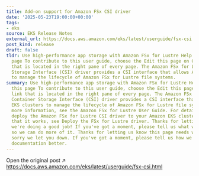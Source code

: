 ```yaml
---
title: Add-on support for Amazon FSx CSI driver
date: '2025-05-23T19:00:00+00:00'
tags:
- eks
source: EKS Release Notes
external_url: https://docs.aws.amazon.com/eks/latest/userguide/fsx-csi.html
post_kind: release
draft: false
tldr: Use high-performance app storage with Amazon FSx for Lustre Help improve this
  page To contribute to this user guide, choose the Edit this page on GitHub link
  that is located in the right pane of every page. The Amazon FSx for Lustre Container
  Storage Interface (CSI) driver provides a CSI interface that allows Amazon EKS clusters
  to manage the lifecycle of Amazon FSx for Lustre file systems.
summary: Use high-performance app storage with Amazon FSx for Lustre Help improve
  this page To contribute to this user guide, choose the Edit this page on GitHub
  link that is located in the right pane of every page. The Amazon FSx for Lustre
  Container Storage Interface (CSI) driver provides a CSI interface that allows Amazon
  EKS clusters to manage the lifecycle of Amazon FSx for Lustre file systems. For
  more information, see the Amazon FSx for Lustre User Guide. For details on how to
  deploy the Amazon FSx for Lustre CSI driver to your Amazon EKS cluster and verify
  that it works, see Deploy the FSx for Lustre driver. Thanks for letting us know
  we're doing a good job! If you've got a moment, please tell us what we did right
  so we can do more of it. Thanks for letting us know this page needs work. We're
  sorry we let you down. If you've got a moment, please tell us how we can make the
  documentation better.
---
```

Open the original post ↗ https://docs.aws.amazon.com/eks/latest/userguide/fsx-csi.html
